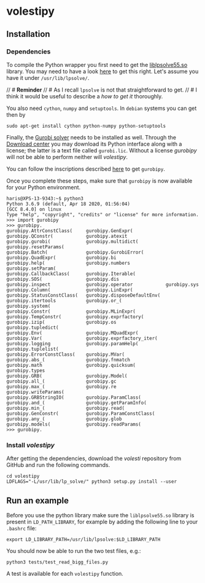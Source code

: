 # volestipy

## Installation

### Dependencies

To compile the Python wrapper you first need to get the [liblpsolve55.so](https://sourceforge.net/projects/lpsolve/) library. 
You may need to have a look [here](http://lpsolve.sourceforge.net/5.5/) to get this right. 
Let's assume you have it under `/usr/lib/lpsolve/`.

// # **Reminder**
// # As I recall `lpsolve` is not that straightforward to get. 
// # I think it would be useful to describe a *how to get it* thoroughly. 


You also need `cython`, `numpy` and `setuptools`. In `debian` systems you can get then by
```
sudo apt-get install cython python-numpy python-setuptools
```

Finally, the [Gurobi solver](https://www.gurobi.com/) needs to be installed as well.
Through the [Download center](https://www.gurobi.com/downloads/) you may download its Python interface along with a license; the latter is a text file called `gurobi.lic`.
Without a license *gurobipy* will not be able to perform neither will *volestipy*. 

You can follow the inscriptions described [here](https://support.gurobi.com/hc/en-us/articles/360044290292-Installing-Gurobi-for-Python) to get ```gurobipy```. 

Once you complete these steps, make sure that `gurobipy` is now available for your Python environment. 

```
haris@XPS-13-9343:~$ python3
Python 3.6.9 (default, Apr 18 2020, 01:56:04) 
[GCC 8.4.0] on linux
Type "help", "copyright", "credits" or "license" for more information.
>>> import gurobipy
>>> gurobipy.
gurobipy.AttrConstClass(     gurobipy.GenExpr(            gurobipy.QConstr(            gurobipy.atexit              gurobipy.gurobi(             gurobipy.multidict(          gurobipy.resetParams(
gurobipy.Batch(              gurobipy.GurobiError(        gurobipy.QuadExpr(           gurobipy.bi                  gurobipy.help(               gurobipy.numbers             gurobipy.setParam(
gurobipy.CallbackClass(      gurobipy.Iterable(           gurobipy.SOS(                gurobipy.dis                 gurobipy.inspect             gurobipy.operator            gurobipy.sys
gurobipy.Column(             gurobipy.LinExpr(            gurobipy.StatusConstClass(   gurobipy.disposeDefaultEnv(  gurobipy.itertools           gurobipy.or_(                gurobipy.system(
gurobipy.Constr(             gurobipy.MLinExpr(           gurobipy.TempConstr(         gurobipy.exprfactory(        gurobipy.izip(               gurobipy.os                  gurobipy.tupledict(
gurobipy.Env(                gurobipy.MQuadExpr(          gurobipy.Var(                gurobipy.exprfactory_iter(   gurobipy.logging             gurobipy.paramHelp(          gurobipy.tuplelist(
gurobipy.ErrorConstClass(    gurobipy.MVar(               gurobipy.abs_(               gurobipy.fnmatch             gurobipy.math                gurobipy.quicksum(           gurobipy.types
gurobipy.GRB(                gurobipy.Model(              gurobipy.all_(               gurobipy.gc                  gurobipy.max_(               gurobipy.re                  gurobipy.writeParams(
gurobipy.GRBStringIO(        gurobipy.ParamClass(         gurobipy.and_(               gurobipy.getParamInfo(       gurobipy.min_(               gurobipy.read(               
gurobipy.GenConstr(          gurobipy.ParamConstClass(    gurobipy.any_(               gurobipy.glob                gurobipy.models(             gurobipy.readParams(         
>>> gurobipy.
```


### Install *volestipy*

After getting the dependencies, download the *volesti* repository from GitHub and run the following commands.

```
cd volestipy
LDFLAGS="-L/usr/lib/lp_solve/" python3 setup.py install --user
```

## Run an example
Before you use the python library make sure the `liblpsolve55.so` library is present in `LD_PATH_LIBRARY`, for example by adding the following line to your `.bashrc` file:

```
export LD_LIBRARY_PATH=/usr/lib/lpsolve:$LD_LIBRARY_PATH
```
You should now be able to run the two test files, e.g.:
```
python3 tests/test_read_bigg_files.py
```

A test is available for each ```volestipy``` function.
